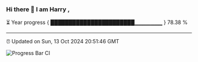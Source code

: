 ### Hi there 👋 I am Harry , 

⏳ Year progress { ███████████████████████▁▁▁▁▁▁▁ } 78.38 %

---

⏰ Updated on Sun, 13 Oct 2024 20:51:46 GMT

![Progress Bar CI](https://github.com/duykhang68/duykhang68/workflows/Progress%20Bar%20CI/badge.svg)
